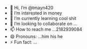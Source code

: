 - 👋 Hi, I’m @tmayn420
- 👀 I’m interested in money
- 🌱 I’m currently learning cool shit
- 💞️ I’m looking to collaborate on ...
- 📫 How to reach me ...2182939084
- 😄 Pronouns: ...him his he
- ⚡ Fun fact: ...

<!---
tmayn420/tmayn420 is a ✨ special ✨ repository because its `README.md` (this file) appears on your GitHub profile.
You can click the Preview link to take a look at your changes.
--->
